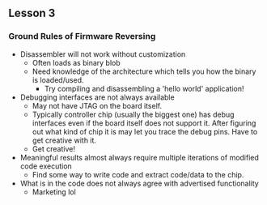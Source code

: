## Lesson 3

### Ground Rules of Firmware Reversing

- Disassembler will not work without customization
    - Often loads as binary blob
    - Need knowledge of the architecture which tells you how the binary is
    loaded/used.
        - Try compiling and disassembling a 'hello world' application!
- Debugging interfaces are not always available
    - May not have JTAG on the board itself.
    - Typically controller chip (usually the biggest one) has debug interfaces
    even if the board itself does not support it. After figuring out what
    kind of chip it is may let you trace the debug pins. Have to get creative
    with it.
    - Get creative!
- Meaningful results almost always require multiple iterations of modified code
execution
    - Find some way to write code and extract code/data to the chip.
- What is in the code does not always agree with advertised functionality
    - Marketing lol
